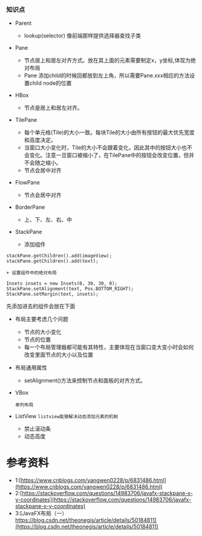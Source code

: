 ### 知识点
+ Parent
    + lookup(selector) 像前端那样提供选择器查找子类
+ Pane
    + 节点居上和居左对齐方式。放在其上面的元素需要制定x，y坐标,体现为绝对布局
    + Pane 添加child的时候回都放到左上角，所以需要Pane.xxx相应的方法设置child node的位置
+ HBox
   + 节点是居上和居左对齐。
+ TilePane
   + 每个单元格(Tile)的大小一致。每块Tile的大小由所有按钮的最大优先宽度和高度决定。
   + 当窗口大小变化时，Tile的大小不会跟着变化，因此其中的按钮大小也不会变化。注意一旦窗口被缩小了，在TilePane中的按钮会改变位置，但并不会随之缩小。
   + 节点会居中对齐

+ FlowPane
   + 节点会居中对齐

+ BorderPane
   + 上、下、左、右、中

+ StackPane
    + 添加组件
```
stackPane.getChildren().add(imageView);
stackPane.getChildren().add(text);
```
    
    + 设置组件中的绝对布局
    
```
Insets insets = new Insets(0, 30, 30, 0);
StackPane.setAlignment(text, Pos.BOTTOM_RIGHT);
StackPane.setMargin(text, insets);
```
先添加进去的组件会放在下面
   
+ 布局主要考虑几个问题
    + 节点的大小变化
    + 节点的位置
    + 每一个布局管理器都可能有其特性，主要体现在当窗口变大变小时会如何改变里面节点的大小以及位置


+ 布局通用属性
   + setAlignment()方法来控制节点和面板的对齐方式。

+ VBox 

   ``
   单列布局
   ``
   
+ ListView `listview能够解决动态添加元素的机制`
    + 禁止滚动条
    + 动态高度

# 参考资料
+ 1:[https://www.cnblogs.com/yangwen0228/p/6831486.html](https://www.cnblogs.com/yangwen0228/p/6831486.html)
+ 2:[https://stackoverflow.com/questions/14983706/javafx-stackpane-x-y-coordinates](https://stackoverflow.com/questions/14983706/javafx-stackpane-x-y-coordinates)
+ 3:[JavaFX布局（一） https://blog.csdn.net/theonegis/article/details/50184811](https://blog.csdn.net/theonegis/article/details/50184811)
      
	